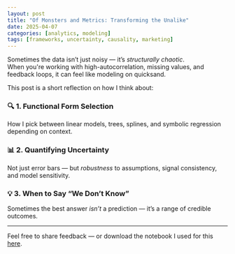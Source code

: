```yaml
---
layout: post
title: "Of Monsters and Metrics: Transforming the Unalike"
date: 2025-04-07
categories: [analytics, modeling]
tags: [frameworks, uncertainty, causality, marketing]
---
```


Sometimes the data isn’t just noisy — it’s *structurally chaotic*.  
When you're working with high-autocorrelation, missing values, and feedback loops, it can feel like modeling on quicksand.

This post is a short reflection on how I think about:

### 🔍 1. Functional Form Selection
How I pick between linear models, trees, splines, and symbolic regression depending on context.

### 📊 2. Quantifying Uncertainty
Not just error bars — but *robustness* to assumptions, signal consistency, and model sensitivity.

### 💡 3. When to Say “We Don’t Know”
Sometimes the best answer *isn’t* a prediction — it’s a range of credible outcomes.

---

Feel free to share feedback — or download the notebook I used for this [here](https://github.com/benjaminpharris/mmm-model).

